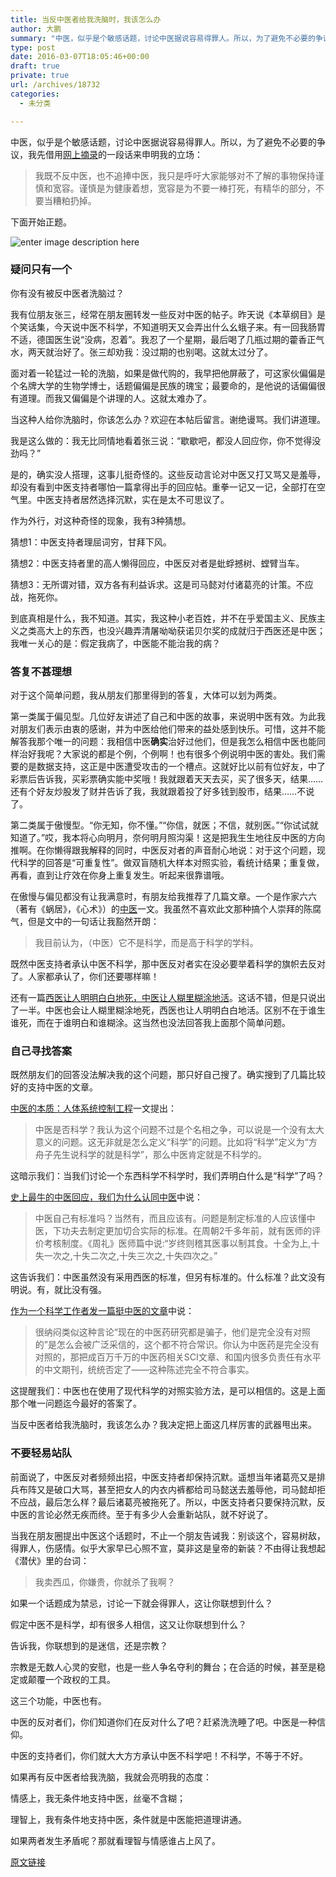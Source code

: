 ```yaml
---
title: 当反中医者给我洗脑时，我该怎么办
author: 大鹏
summary: "中医，似乎是个敏感话题，讨论中医据说容易得罪人。所以，为了避免不必要的争议，我先借用[网上摘录][1]的一段话来申明我的立场："
type: post
date: 2016-03-07T18:05:46+00:00
draft: true
private: true
url: /archives/18732
categories:
  - 未分类

---
```

中医，似乎是个敏感话题，讨论中医据说容易得罪人。所以，为了避免不必要的争议，我先借用[网上摘录][1]的一段话来申明我的立场：

> 我既不反中医，也不追捧中医，我只是呼吁大家能够对不了解的事物保持谨慎和宽容。谨慎是为健康着想，宽容是为不要一棒打死，有精华的部分，不要当糟粕扔掉。

下面开始正题。

![enter image description here][2]

### 疑问只有一个

你有没有被反中医者洗脑过？

我有位朋友张三，经常在朋友圈转发一些反对中医的帖子。昨天说《本草纲目》是个笑话集，今天说中医不科学，不知道明天又会弄出什么幺蛾子来。有一回我肠胃不适，德国医生说“没病，忍着”。我忍了一个星期，最后喝了几瓶过期的藿香正气水，两天就治好了。张三却劝我：没过期的也别喝。这就太过分了。

面对着一轮猛过一轮的洗脑，如果是做代购的，我早把他屏蔽了，可这家伙偏偏是个名牌大学的生物学博士，话题偏偏是民族的瑰宝；最要命的，是他说的话偏偏很有道理。而我又偏偏是个讲理的人。这就太难办了。

当这种人给你洗脑时，你该怎么办？欢迎在本帖后留言。谢绝谩骂。我们讲道理。

我是这么做的：我无比同情地看着张三说：“歇歇吧，都没人回应你，你不觉得没劲吗？”

是的，确实没人搭理，这事儿挺奇怪的。这些反动言论对中医又打又骂又是羞辱，却没有看到中医支持者哪怕一篇拿得出手的回应帖。重拳一记又一记，全部打在空气里。中医支持者居然选择沉默，实在是太不可思议了。

作为外行，对这种奇怪的现象，我有3种猜想。

猜想1：中医支持者理屈词穷，甘拜下风。

猜想2：中医支持者里的高人懒得回应，中医反对者是蚍蜉撼树、螳臂当车。

猜想3：无所谓对错，双方各有利益诉求。这是司马懿对付诸葛亮的计策。不应战，拖死你。

到底真相是什么，我不知道。其实，我这种小老百姓，并不在乎爱国主义、民族主义之类高大上的东西，也没兴趣弄清屠呦呦获诺贝尔奖的成就归于西医还是中医；我唯一关心的是：假定我病了，中医能不能治我的病？

### 答复不甚理想

对于这个简单问题，我从朋友们那里得到的答复，大体可以划为两类。

第一类属于偏见型。几位好友讲述了自己和中医的故事，来说明中医有效。为此我对朋友们表示由衷的感谢，并为中医给他们带来的益处感到快乐。可惜，这并不能解答我那个唯一的问题：我相信中医**确实**治好过他们，但是我怎么相信中医也能同样治好我呢？大家说的都是个例，个例啊！也有很多个例说明中医的害处。我们需要的是数据支持，这正是中医遭受攻击的一个槽点。这就好比以前有位好友，中了彩票后告诉我，买彩票确实能中奖哦！我就跟着天天去买，买了很多天，结果……还有个好友炒股发了财并告诉了我，我就跟着投了好多钱到股市，结果……不说了。

第二类属于傲慢型。“你无知，你不懂。”“你信，就医；不信，就别医。”“你试试就知道了。”哎，我本将心向明月，奈何明月照沟渠！这是把我生生地往反中医的方向推啊。在你懒得跟我解释的同时，中医反对者的声音耐心地说：对于这个问题，现代科学的回答是“可重复性”。做双盲随机大样本对照实验，看统计结果；重复做，再看，直到让疗效在你身上重复发生。听起来很靠谱哦。

在傲慢与偏见都没有让我满意时，有朋友给我推荐了几篇文章。一个是作家六六（著有《蜗居》，《心术》）的[中医][3]一文。我虽然不喜欢此文那种搞个人崇拜的陈腐气，但是文中的一句话让我豁然开朗：

> 我目前认为，（中医）它不是科学，而是高于科学的学科。

既然中医支持者承认中医不科学，那中医反对者实在没必要举着科学的旗帜去反对了。人家都承认了，你们还要哪样嘛！

还有一篇[西医让人明明白白地死，中医让人糊里糊涂地活][4]。这话不错，但是只说出了一半。中医也会让人糊里糊涂地死，西医也让人明明白白地活。区别不在于谁生谁死，而在于谁明白和谁糊涂。这当然也没法回答我上面那个简单问题。

### 自己寻找答案

既然朋友们的回答没法解决我的这个问题，那只好自己搜了。确实搜到了几篇比较好的支持中医的文章。

[中医的本质：人体系统控制工程][5]一文提出：

> 中医是否科学？我认为这个问题不过是个名相之争，可以说是一个没有太大意义的问题。这无非就是怎么定义“科学”的问题。比如将“科学”定义为“方舟子先生说科学的就是科学”，那么中医肯定就是不科学的。

这暗示我们：当我们讨论一个东西科学不科学时，我们弄明白什么是“科学”了吗？

[史上最牛的中医回应，我们为什么认同中医][6]中说：

> 中医自己有标准吗？当然有，而且应该有。问题是制定标准的人应该懂中医，下功夫去制定更加切合实际的标准。在周朝2千多年前，就有医师的评价考核制度。《周礼》医师篇中说:“岁终则稽其医事以制其食。十全为上,十失一次之,十失二次之,十失三次之,十失四次之。”

这告诉我们：中医虽然没有采用西医的标准，但另有标准的。什么标准？此文没有明说。有，就比没有强。

[作为一个科学工作者发一篇挺中医的文章][7]中说：

> 很纳闷类似这种言论“现在的中医药研究都是骗子，他们是完全没有对照的”是怎么会被广泛采信的，这个都不符合常识。你认为中医药是完全没有对照的，那把成百万千万的中医药相关SCI文章、和国内很多负责任有水平的中文期刊，统统否定了——这种陈述完全不符合事实。

这提醒我们：中医也在使用了现代科学的对照实验方法，是可以相信的。这是上面那个唯一问题迄今最好的答案了。

当反中医者给我洗脑时，我该怎么办？我决定把上面这几样厉害的武器甩出来。

### 不要轻易站队

前面说了，中医反对者频频出招，中医支持者却保持沉默。遥想当年诸葛亮又是排兵布阵又是破口大骂，甚至把女人的内衣内裤都给司马懿送去羞辱他，司马懿却拒不应战，最后怎么样？最后诸葛亮被拖死了。所以，中医支持者只要保持沉默，反中医的言论必然无疾而终。至于有多少人会重新站队，就不好说了。

当我在朋友圈提出中医这个话题时，不止一个朋友告诫我：别谈这个，容易树敌，得罪人，伤感情。似乎大家早已心照不宣，莫非这是皇帝的新装？不由得让我想起《潜伏》里的台词：

> 我卖西瓜，你嫌贵，你就杀了我啊？

如果一个话题成为禁忌，讨论一下就会得罪人，这让你联想到什么？

假定中医不是科学，却有很多人相信，这又让你联想到什么？

告诉我，你联想到的是迷信，还是宗教？

宗教是无数人心灵的安慰，也是一些人争名夺利的舞台；在合适的时候，甚至是稳定或颠覆一个政权的工具。

这三个功能，中医也有。

中医的反对者们，你们知道你们在反对什么了吧？赶紧洗洗睡了吧。中医是一种信仰。

中医的支持者们，你们就大大方方承认中医不科学吧！不科学，不等于不好。

如果再有反中医者给我洗脑，我就会亮明我的态度：

情感上，我无条件地支持中医，丝毫不含糊；

理智上，我有条件地支持中医，条件就是中医能把道理讲通。

如果两者发生矛盾呢？那就看理智与情感谁占上风了。

 [1]: http://www.guokr.com/post/590860/
 [2]: http://all-natural.com/wp-content/uploads/2015/09/Chinese-Herbs.jpg
 [3]: http://mp.weixin.qq.com/s?__biz=MjM5MzExMjg2NQ==&mid=210595698&idx=1&sn=fde8189f3e0f80c6adec851cf5ec36bd&scene=1&srcid=1010OUVa0tROUJCwxS6bgrGx&from=groupmessage&isappinstalled=0#rd
 [4]: http://blog.sina.com.cn/s/blog_45302b460102v0zn.html
 [5]: http://blog.sina.com.cn/s/blog_12e5dbb700102v4wk.html
 [6]: http://bbs.tianya.cn/post-free-1692445-1.shtml
 [7]: http://www.douban.com/note/499658501/

[原文链接](http://dapengde.com/archives/18732)

